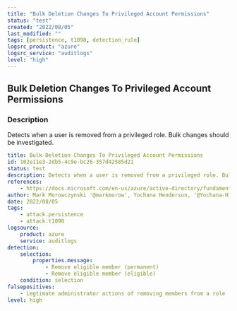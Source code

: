 ```yaml
---
title: "Bulk Deletion Changes To Privileged Account Permissions"
status: "test"
created: "2022/08/05"
last_modified: ""
tags: [persistence, t1098, detection_rule]
logsrc_product: "azure"
logsrc_service: "auditlogs"
level: "high"
---
```


## Bulk Deletion Changes To Privileged Account Permissions

### Description

Detects when a user is removed from a privileged role. Bulk changes should be investigated.

```yml
title: Bulk Deletion Changes To Privileged Account Permissions
id: 102e11e3-2db5-4c9e-bc26-357d42585d21
status: test
description: Detects when a user is removed from a privileged role. Bulk changes should be investigated.
references:
    - https://docs.microsoft.com/en-us/azure/active-directory/fundamentals/security-operations-privileged-identity-management#azure-ad-roles-assignment
author: Mark Morowczynski '@markmorow', Yochana Henderson, '@Yochana-H'
date: 2022/08/05
tags:
    - attack.persistence
    - attack.t1098
logsource:
    product: azure
    service: auditlogs
detection:
    selection:
        properties.message:
            - Remove eligible member (permanent)
            - Remove eligible member (eligible)
    condition: selection
falsepositives:
    - Legtimate administrator actions of removing members from a role
level: high

```
